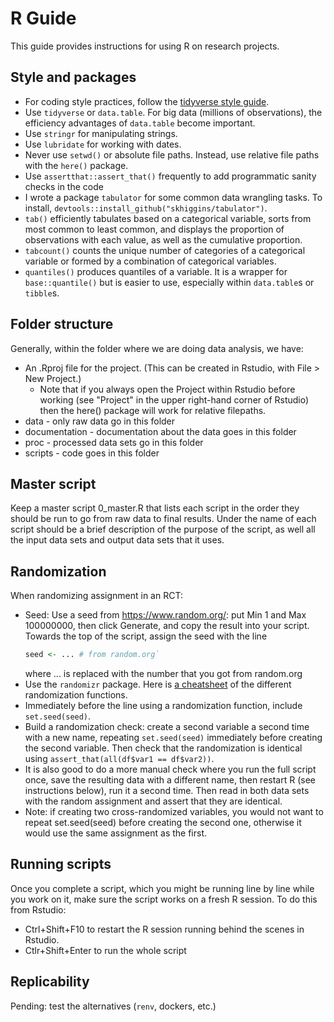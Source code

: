 # R Guide

This guide provides instructions for using R on research projects. 

## Style and packages

* For coding style practices, follow the [tidyverse style guide](https://style.tidyverse.org/).
* Use `tidyverse` or `data.table`. For big data (millions of observations), the efficiency advantages of `data.table` become important. 
* Use `stringr` for manipulating strings.
* Use `lubridate` for working with dates.
* Never use `setwd()` or absolute file paths. Instead, use relative file paths with the `here()` package.
* Use `assertthat::assert_that()` frequently to add programmatic sanity checks in the code
* I wrote a package `tabulator` for some common data wrangling tasks. To install,  `devtools::install_github("skhiggins/tabulator")`.
 * `tab()` efficiently tabulates based on a categorical variable, sorts from most common to least common, and displays the proportion of observations with each value, as well as the cumulative proportion.
 * `tabcount()` counts the unique number of categories of a categorical variable or formed by a combination of categorical variables.
 * `quantiles()` produces quantiles of a variable. It is a wrapper for `base::quantile()` but is easier to use, especially within `data.table`s or `tibble`s.

## Folder structure

Generally, within the folder where we are doing data analysis, we have:
* An .Rproj file for the project. (This can be created in Rstudio, with File > New Project.)
  * Note that if you always open the Project within Rstudio before working (see "Project" in the upper right-hand corner of Rstudio) then the here() package will work for relative filepaths.
* data - only raw data go in this folder
* documentation - documentation about the data goes in this folder
* proc - processed data sets go in this folder
* scripts - code goes in this folder

## Master script
Keep a master script 0_master.R that lists each script in the order they should be run to go from raw data to final results. Under the name of each script should be a brief description of the purpose of the script, as well all the input data sets and output data sets that it uses.

## Randomization

When randomizing assignment in an RCT:
* Seed: Use a seed from https://www.random.org/: put Min 1 and Max 100000000, then click Generate, and copy the result into your script. Towards the top of the script, assign the seed with the line
  ```r
  seed <- ... # from random.org`
  ```
  where ... is replaced with the number that you got from random.org 
* Use the `randomizr` package. Here is [a cheatsheet](https://alexandercoppock.com/papers/randomizr_cheatsheet.pdf) of the different randomization functions.
* Immediately before the line using a randomization function, include `set.seed(seed)`.
* Build a randomization check: create a second variable a second time with a new name, repeating `set.seed(seed)` immediately before creating the second variable. Then check that the randomization is identical using `assert_that(all(df$var1 == df$var2))`.
* It is also good to do a more manual check where you run the full script once, save the resulting data with a different name, then restart R (see instructions below), run it a second time. Then read in both data sets with the random assignment and assert that they are identical.
* Note: if creating two cross-randomized variables, you would not want to repeat set.seed(seed) before creating the second one, otherwise it would use the same assignment as the first.

## Running scripts

Once you complete a script, which you might be running line by line while you work on it, make sure the script works on a fresh R session. To do this from Rstudio:
* Ctrl+Shift+F10 to restart the R session running behind the scenes in Rstudio.
* Ctlr+Shift+Enter to run the whole script

## Replicability 

Pending: test the alternatives (`renv`, dockers, etc.)

